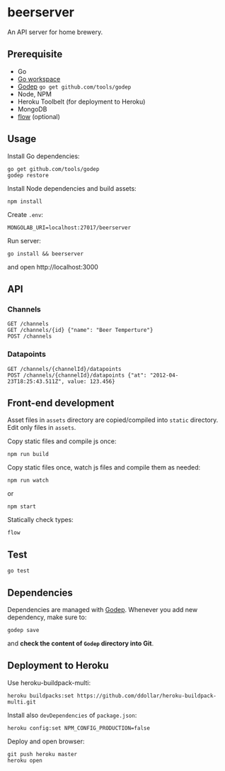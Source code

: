 # beerserver

An API server for home brewery.

## Prerequisite

- Go
- [Go workspace](https://golang.org/doc/code.html)
- [Godep](https://github.com/tools/godep) `go get github.com/tools/godep`
- Node, NPM
- Heroku Toolbelt (for deployment to Heroku)
- MongoDB
- [flow](http://flowtype.org/) (optional)

## Usage

Install Go dependencies:

```
go get github.com/tools/godep
godep restore
```

Install Node dependencies and build assets:

```
npm install
```

Create `.env`:

```
MONGOLAB_URI=localhost:27017/beerserver
```

Run server:

```
go install && beerserver
```

and open http://localhost:3000

## API

### Channels

```
GET /channels
GET /channels/{id} {"name": "Beer Temperture"}
POST /channels
```

### Datapoints

```
GET /channels/{channelId}/datapoints
POST /channels/{channelId}/datapoints {"at": "2012-04-23T18:25:43.511Z", value: 123.456}
```

## Front-end development

Asset files in `assets` directory are copied/compiled into `static` directory. Edit only files in `assets`.

Copy static files and compile js once:

```
npm run build
```

Copy static files once, watch js files and compile them as needed:

```
npm run watch
```

or

```
npm start
```

Statically check types:

```
flow
```

## Test

```
go test
```

## Dependencies

Dependencies are managed with [Godep](https://github.com/tools/godep). Whenever you add new dependency, make sure to:

```
godep save
```

and **check the content of `Godep` directory into Git**.

## Deployment to Heroku

Use heroku-buildpack-multi:

```
heroku buildpacks:set https://github.com/ddollar/heroku-buildpack-multi.git
```

Install also `devDependencies` of `package.json`:

```
heroku config:set NPM_CONFIG_PRODUCTION=false
```

Deploy and open browser:

```
git push heroku master
heroku open
```
